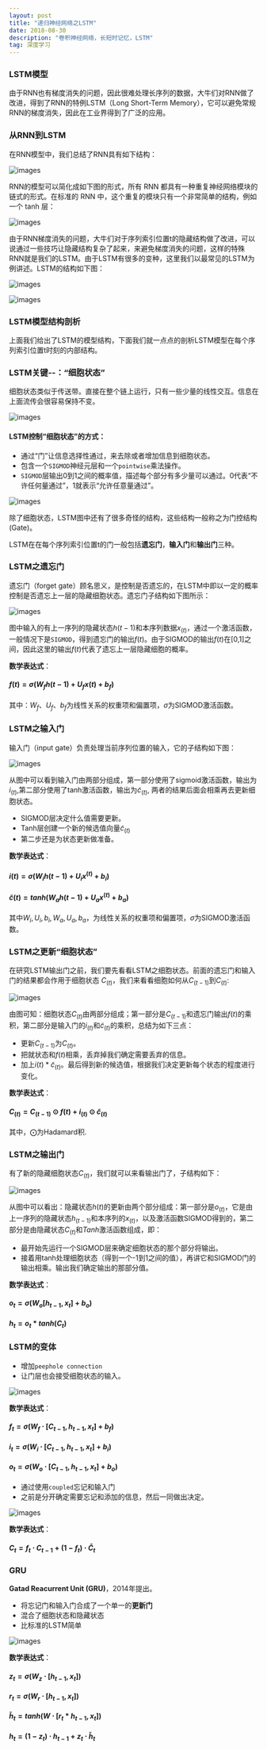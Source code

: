 ```yaml
---
layout: post
title: "递归神经网络之LSTM"
date: 2018-08-30
description: "卷积神经网络，长短时记忆，LSTM"
tag: 深度学习
---
```


### LSTM模型

由于RNN也有梯度消失的问题，因此很难处理长序列的数据，大牛们对RNN做了改进，得到了RNN的特例LSTM（Long Short-Term Memory），它可以避免常规RNN的梯度消失，因此在工业界得到了广泛的应用。



### 从RNN到LSTM

在RNN模型中，我们总结了RNN具有如下结构：

![images](/images/dl/97.png)

RNN的模型可以简化成如下图的形式，所有 RNN 都具有一种重复神经网络模块的链式的形式。在标准的 RNN 中，这个重复的模块只有一个非常简单的结构，例如一个 tanh 层：

![images](/images/dl/98.png)

由于RNN梯度消失的问题，大牛们对于序列索引位置t的隐藏结构做了改进，可以说通过一些技巧让隐藏结构复杂了起来，来避免梯度消失的问题，这样的特殊RNN就是我们的LSTM。由于LSTM有很多的变种，这里我们以最常见的LSTM为例讲述。LSTM的结构如下图：

![images](/images/dl/99.png)

![images](/images/dl/100.png)

### LSTM模型结构剖析

上面我们给出了LSTM的模型结构，下面我们就一点点的剖析LSTM模型在每个序列索引位置t时刻的内部结构。

### LSTM关键--：“细胞状态”

细胞状态类似于传送带。直接在整个链上运行，只有一些少量的线性交互。信息在上面流传会很容易保持不变。

![images](/images/dl/101.png)

#### **LSTM**控制“细胞状态”的方式：

- 通过“门”让信息选择性通过，来去除或者增加信息到细胞状态。
- 包含一个`SIGMOD`神经元层和一个`pointwise`乘法操作。
- `SIGMOD`层输出0到1之间的概率值，描述每个部分有多少量可以通过。0代表“不许任何量通过”，1就表示“允许任意量通过”。

![images](/images/dl/102.png)

除了细胞状态，LSTM图中还有了很多奇怪的结构，这些结构一般称之为门控结构(Gate)。

LSTM在在每个序列索引位置t的门一般包括**遗忘门**，**输入门**和**输出门**三种。



### LSTM之遗忘门

遗忘门（forget gate）顾名思义，是控制是否遗忘的，在LSTM中即以一定的概率控制是否遗忘上一层的隐藏细胞状态。遗忘门子结构如下图所示：

![images](/images/dl/103.png)

图中输入的有上一序列的隐藏状态$h(t-1)$和本序列数据$x_{(t)}$，通过一个激活函数，一般情况下是`SIGMOD`，得到遗忘门的输出$f(t)$。由于SIGMOD的输出$f(t)$在[0,1]之间，因此这里的输出$f(t)$代表了遗忘上一层隐藏细胞的概率。

**数学表达式**：

#### $f(t)=\sigma(W_fh(t-1)+U_fx(t)+b_f)$

其中：$W_f、U_f、b_f$为线性关系的权重项和偏置项，$\sigma$为SIGMOD激活函数。



### LSTM之输入门

输入门（input gate）负责处理当前序列位置的输入，它的子结构如下图：

![images](/images/dl/104.png)

从图中可以看到输入门由两部分组成，第一部分使用了sigmoid激活函数，输出为$i_{(t)}$,第二部分使用了tanh激活函数，输出为$\tilde c_{(t)}$, 两者的结果后面会相乘再去更新细胞状态。

- SIGMOD层决定什么值需要更新。
- Tanh层创建一个新的候选值向量$\tilde c_{(t)}$
- 第二步还是为状态更新做准备。

**数学表达式**：

#### $i{(t)} = \sigma(W_ih{(t-1)} + U_ix^{(t)} + b_i)$

#### $\tilde c{(t)} =tanh(W_ah{(t-1)} + U_ax^{(t)} + b_a)$

其中$W_i, U_i, b_i, W_a, U_a, b_a$，为线性关系的权重项和偏置项，$\sigma$为SIGMOD激活函数。



### LSTM之更新“细胞状态”

在研究LSTM输出门之前，我们要先看看LSTM之细胞状态。前面的遗忘门和输入门的结果都会作用于细胞状态 $C_{(t)}$，我们来看看细胞如何从$C_{(t-1)}$到$C_{(t)}$:

![images](/images/dl/105.png)

由图可知：细胞状态$C_{(t)}$由两部分组成；第一部分是$C_{(t-1)}$和遗忘门输出$f(t)$的乘积，第二部分是输入门的$i_{(t)}$和$\tilde c_{(t)}$的乘积，总结为如下三点：

- 更新$C_{(t-1)}$为$C_{(t)}$。
- 把就状态和$f(t)$相乘，丢弃掉我们确定需要丢弃的信息。
- 加上$i(t) * \tilde c_{(t)}$。最后得到新的候选值，根据我们决定更新每个状态的程度进行变化。

**数学表达式**：

#### $C_{(t)} = C_{(t-1)} \odot f{(t)} + i_{(t)} \odot \tilde c_{(t)}$

其中，$\bigodot$为Hadamard积.



### LSTM之输出门

有了新的隐藏细胞状态$C_{(t)}$，我们就可以来看输出门了，子结构如下：

![images](/images/dl/106.png)

从图中可以看出：隐藏状态$h(t)$的更新由两个部分组成：第一部分是$o_{(t)}$，它是由上一序列的隐藏状态$h_{(t-1)}$和本序列的$x_{(t)}$，以及激活函数SIGMOD得到的，第二部分是由隐藏状态$C_{(t)}$和$Tanh$激活函数组成，即：

- 最开始先运行一个SIGMOD层来确定细胞状态的那个部分将输出。
- 接着用tanh处理细胞状态（得到一个-1到1之间的值），再讲它和SIGMOD门的输出相乘。输出我们确定输出的那部分值。

**数学表达式**：

#### $o_t=\sigma(W_o[h_{t-1},x_t]+b_o)$

#### $h_t=o_t*tanh(C_t)$



### LSTM的变体

- 增加`peephole connection`
- 让门层也会接受细胞状态的输入。

![images](/images/dl/107.png)

**数学表达式**：

#### $f_t=\sigma(W_f \cdot[C_{t-1}, h_{t-1},x_t]+b_f)$

#### $i_t=\sigma(W_i \cdot[C_{t-1}, h_{t-1},x_t]+b_i)$

#### $o_t=\sigma(W_o \cdot[C_{t-1}, h_{t-1},x_t]+b_o)$



- 通过使用`coupled`忘记和输入门
- 之前是分开确定需要忘记和添加的信息，然后一同做出决定。

![images](/images/dl/108.png)

**数学表达式**：

#### $C_t=f_t \cdot  C_{t-1}+(1-f_t)  \cdot  \tilde C_t$



### GRU

**Gatad Reacurrent Unit (GRU)**，2014年提出。

- 将忘记门和输入门合成了一个单一的**更新门**
- 混合了细胞状态和隐藏状态
- 比标准的LSTM简单

![images](/images/dl/109.png)

**数学表达式**：

#### $z_t=\sigma(W_z \cdot [h_{t-1},x_t])$

#### $r_t=\sigma(W_r \cdot [h_{t-1},x_t])$

#### $\tilde h_t= tanh(W \cdot [r_t*h_{t-1},x_t])$

#### $h_t=(1-z_t) \cdot  h_{t-1} + z_t \cdot  \tilde h_t$



